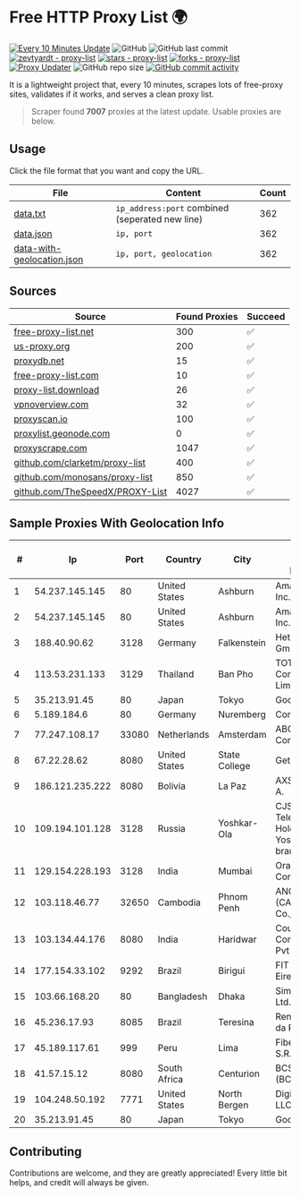 
# Free HTTP Proxy List 🌍

[![Every 10 Minutes Update](https://github.com/mertguvencli/http-proxy-list/actions/workflows/main.yml/badge.svg?branch=main)](https://github.com/mertguvencli/http-proxy-list/actions/workflows/main.yml)
![GitHub](https://img.shields.io/github/license/mertguvencli/http-proxy-list)
![GitHub last commit](https://img.shields.io/github/last-commit/mertguvencli/http-proxy-list)
[![zevtyardt - proxy-list](https://img.shields.io/static/v1?label=zevtyardt&message=proxy-list&color=blue&logo=github)](https://github.com/zevtyardt/proxy-list "Go to GitHub repo")
[![stars - proxy-list](https://img.shields.io/github/stars/zevtyardt/proxy-list?style=social)](https://github.com/zevtyardt/proxy-list)
[![forks - proxy-list](https://img.shields.io/github/forks/zevtyardt/proxy-list?style=social)](https://github.com/zevtyardt/proxy-list)
[![Proxy Updater](https://github.com/zevtyardt/proxy-list/workflows/Proxy%20Updater/badge.svg)](https://github.com/zevtyardt/proxy-list/actions?query=workflow:"Proxy+Updater")
![GitHub repo size](https://img.shields.io/github/repo-size/zevtyardt/proxy-list)
[![GitHub commit activity](https://img.shields.io/github/commit-activity/m/zevtyardt/proxy-list?logo=commits)](https://github.com/zevtyardt/proxy-list/commits/main)

It is a lightweight project that, every 10 minutes, scrapes lots of free-proxy sites, validates if it works, and serves a clean proxy list.

> Scraper found **7007** proxies at the latest update. Usable proxies are below.

## Usage

Click the file format that you want and copy the URL.

|File|Content|Count|
|----|-------|-----|
|[data.txt](https://raw.githubusercontent.com/mertguvencli/http-proxy-list/main/proxy-list/data.txt)|`ip_address:port` combined (seperated new line)|362|
|[data.json](https://raw.githubusercontent.com/mertguvencli/http-proxy-list/main/proxy-list/data.json)|`ip, port`|362|
|[data-with-geolocation.json](https://raw.githubusercontent.com/mertguvencli/http-proxy-list/main/proxy-list/data-with-geolocation.json)|`ip, port, geolocation`|362|

## Sources

|Source|Found Proxies|Succeed|
|------|-------------|-------|
|[free-proxy-list.net](https://free-proxy-list.net)|300|✅|
|[us-proxy.org](https://www.us-proxy.org)|200|✅|
|[proxydb.net](http://proxydb.net)|15|✅|
|[free-proxy-list.com](https://free-proxy-list.com/?page=&port=&type%5B%5D=http&type%5B%5D=https&up_time=0&search=Search)|10|✅|
|[proxy-list.download](https://www.proxy-list.download/HTTP)|26|✅|
|[vpnoverview.com](https://vpnoverview.com/privacy/anonymous-browsing/free-proxy-servers)|32|✅|
|[proxyscan.io](https://www.proxyscan.io)|100|✅|
|[proxylist.geonode.com](https://proxylist.geonode.com/api/proxy-list?limit=300&page=1&sort_by=lastChecked&sort_type=desc&protocols=http,https)|0|✅|
|[proxyscrape.com](https://api.proxyscrape.com/v2/?request=displayproxies&protocol=http&timeout=10000&country=all&ssl=all&anonymity=all)|1047|✅|
|[github.com/clarketm/proxy-list](https://raw.githubusercontent.com/clarketm/proxy-list/master/proxy-list-raw.txt)|400|✅|
|[github.com/monosans/proxy-list](https://raw.githubusercontent.com/monosans/proxy-list/main/proxies/http.txt)|850|✅|
|[github.com/TheSpeedX/PROXY-List](https://raw.githubusercontent.com/TheSpeedX/PROXY-List/master/http.txt)|4027|✅|


## Sample Proxies With Geolocation Info

|#|Ip|Port|Country|City|Internet Service Provider|
|-|--|----|-------|----|-------------------------|
|1|54.237.145.145|80|United States|Ashburn|Amazon.com, Inc.|
|2|54.237.145.145|80|United States|Ashburn|Amazon.com, Inc.|
|3|188.40.90.62|3128|Germany|Falkenstein|Hetzner Online GmbH|
|4|113.53.231.133|3129|Thailand|Ban Pho|TOT Public Company Limited|
|5|35.213.91.45|80|Japan|Tokyo|Google LLC|
|6|5.189.184.6|80|Germany|Nuremberg|Contabo GmbH|
|7|77.247.108.17|33080|Netherlands|Amsterdam|ABC Consultancy|
|8|67.22.28.62|8080|United States|State College|Getwireless.net|
|9|186.121.235.222|8080|Bolivia|La Paz|AXS Bolivia S. A.|
|10|109.194.101.128|3128|Russia|Yoshkar-Ola|CJSC "ER-Telecom Holding" Yoshkar-Ola branch|
|11|129.154.228.193|3128|India|Mumbai|Oracle Corporation|
|12|103.118.46.77|32650|Cambodia|Phnom Penh|ANGKOR E & C (CAMBODIA) Co., Ltd.|
|13|103.134.44.176|8080|India|Haridwar|Countrylink Communiction Pvt Ltd|
|14|177.154.33.102|9292|Brazil|Birigui|FIT Telecom Eireli|
|15|103.66.168.20|80|Bangladesh|Dhaka|Simec System Ltd.|
|16|45.236.17.93|8085|Brazil|Teresina|Renata Oliveira da Rocha|
|17|45.189.117.61|999|Peru|Lima|Fiber Digital S.R.L|
|18|41.57.15.12|8080|South Africa|Centurion|BCS Group (BCSNet)|
|19|104.248.50.192|7771|United States|North Bergen|DigitalOcean, LLC|
|20|35.213.91.45|80|Japan|Tokyo|Google LLC|



## Contributing

Contributions are welcome, and they are greatly appreciated! Every
little bit helps, and credit will always be given.

